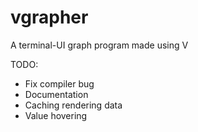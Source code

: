 # vgrapher

A terminal-UI graph program made using V

TODO:

- Fix compiler bug
- Documentation
- Caching rendering data
- Value hovering
